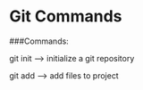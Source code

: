 # Git Commands

###Commands:

git init --> initialize a git repository

git add  --> add files to project
